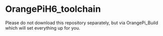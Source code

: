 # OrangePiH6_toolchain
Please do not download this repository separately, but via OrangePi_Build which will set everything up for you.
